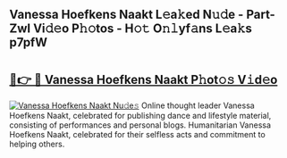 ## Vanessa Hoefkens Naakt L𝚎a𝚔ed N𝚞𝚍e - Part-ZwI Vi𝚍𝚎o P𝚑𝚘tos - H𝚘𝚝 O𝚗𝚕yf𝚊ns L𝚎a𝚔s p7pfW

# <h2><a href="http://kfdi2d7.oniu.top/?m=Vanessa+Hoefkens+Naakt">🔗👉 🔴 Vanessa Hoefkens Naakt P𝚑ot𝚘𝚜 V𝚒d𝚎o</a></h2>

[![Vanessa Hoefkens Naakt Nu𝚍e𝚜](https://i.imgur.com/0qMVB7G.gif)](http://kfdi2d7.oniu.top/?m=Vanessa+Hoefkens+Naakt)
Online thought leader Vanessa Hoefkens Naakt, celebrated for publishing dance and lifestyle material, consisting of performances and personal blogs. Humanitarian Vanessa Hoefkens Naakt, celebrated for their selfless acts and commitment to helping others.  

